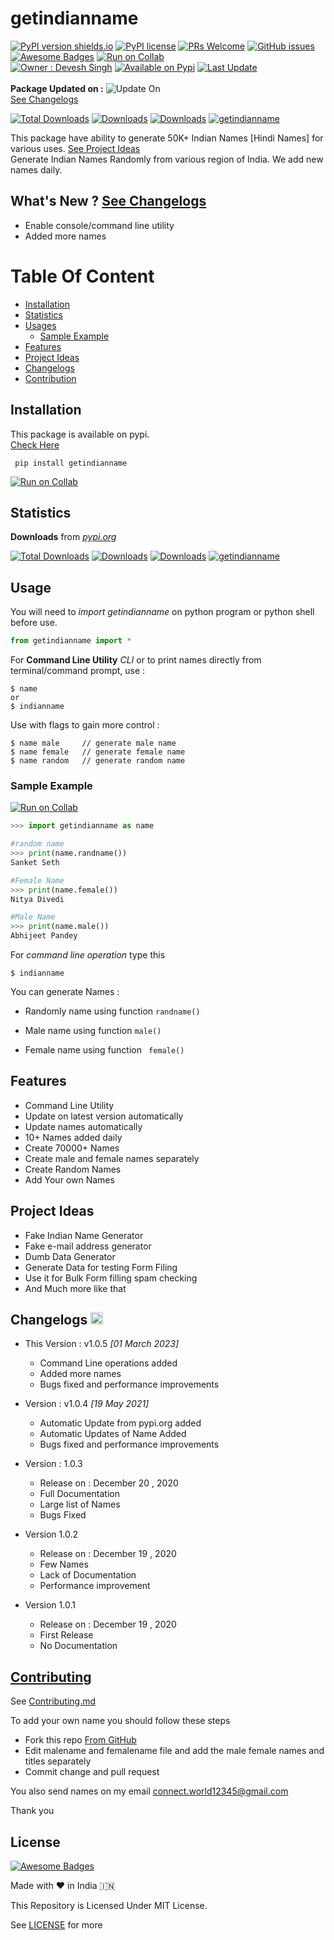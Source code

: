 # getindianname
[![PyPI version shields.io](https://img.shields.io/pypi/v/getindianname.svg?logo=pypi)](https://pypi.python.org/pypi/getindianname/)
[![PyPI license](https://img.shields.io/pypi/l/getindianname.svg)](https://pypi.python.org/pypi/getindianname)
[![PRs Welcome](https://img.shields.io/badge/PRs-welcome-brightgreen.svg?style=flat-square)](https://github.com/TechUX/getindianname/pulls)
[![GitHub issues](https://img.shields.io/github/issues/techux/getindianname.svg)](https://github.com/techux/getindianname/issues/)
[![Awesome Badges](https://img.shields.io/badge/Pypi-Install-brightgreen?logo=pypi)](https://pypi.org/project/getindianname/)
[![Run on Collab](https://colab.research.google.com/assets/colab-badge.svg)](https://colab.research.google.com/drive/1P84zjhjrGmV0rsRrnvTeeSbjQRtt1slQ?usp=sharing) <br>
[![Owner : Devesh Singh](https://img.shields.io/badge/Owner%20-Devesh%20Singh-blue.svg?style=flat-square)](https://instagram.com/devesh92744)
[![Available on Pypi](https://img.shields.io/badge/Available%20on%20-Pypi-brightgreen.svg?style=flat-square)](https://pypi.org/project/getindianname/)
[![Last Update](https://img.shields.io/badge/dynamic/xml?color=blue&label=Last%20Update&query=update&url=https%3A%2F%2Fraw.githubusercontent.com%2FTechUX%2Fgetindianname%2Fmain%2Fassets%2Flastupdate.xml&style=flat-square&?cacheSeconds=5)](https://github.com/TechUX/getindianname#changelogs) <br><br>
**Package Updated on :** ![Update On](https://img.shields.io/badge/dynamic/xml?color=Ffffff&label=%20&query=update&url=https%3A%2F%2Fraw.githubusercontent.com%2FTechUX%2Fgetindianname%2Fmain%2Fassets%2Flastupdate.xml) <br>[See Changelogs](#changelogs---)<br>

[![Total Downloads](https://pepy.tech/badge/getindianname)](https://pepy.tech/project/getindianname)
[![Downloads](https://pepy.tech/badge/getindianname/week)](https://pepy.tech/project/getindianname)
[![Downloads](https://pepy.tech/badge/getindianname/month)](https://pepy.tech/project/getindianname)
[![getindianname](https://snyk.io/advisor/python/getindianname/badge.svg)](https://snyk.io/advisor/python/getindianname)

This package have ability to generate 50K+ Indian Names [Hindi Names] for various uses. [See Project Ideas](#project-ideas)<br>
Generate Indian Names Randomly from various region of India. We add new names daily.

## What's New ? [See Changelogs](#changelogs---)
- Enable console/command line utility
- Added more names

# Table Of Content
- [Installation](#installation)
- [Statistics](#statistics)
- [Usages](#usage)
  - [Sample Example](#sample-example)
- [Features](#features)
- [Project Ideas](#project-ideas)
- [Changelogs](#changelogs---)
- [Contribution](#contributing)

## Installation
This package is available on pypi.<br>[Check Here](https://pypi.org/project/getindianname)

``` console
 pip install getindianname 
```
[![Run on Collab](https://colab.research.google.com/assets/colab-badge.svg)](https://colab.research.google.com/drive/1P84zjhjrGmV0rsRrnvTeeSbjQRtt1slQ?usp=sharing)
## Statistics
**Downloads** from *[pypi.org](https://pypi.org/project/getindianname)*

[![Total Downloads](https://pepy.tech/badge/getindianname)](https://pepy.tech/project/getindianname)
[![Downloads](https://pepy.tech/badge/getindianname/week)](https://pepy.tech/project/getindianname)
[![Downloads](https://pepy.tech/badge/getindianname/month)](https://pepy.tech/project/getindianname)
[![getindianname](https://snyk.io/advisor/python/getindianname/badge.svg)](https://snyk.io/advisor/python/getindianname)

## Usage
You will need to *_import getindianname_* on python program or python shell before use.
``` python
from getindianname import *
```
For **Command Line Utility** *CLI* or to print names directly from terminal/command prompt, use :
``` console
$ name
or
$ indianname
```
Use with flags to gain more control :
``` console
$ name male     // generate male name
$ name female   // generate female name
$ name random   // generate random name
```

### Sample Example
[![Run on Collab](https://colab.research.google.com/assets/colab-badge.svg)](https://colab.research.google.com/drive/1P84zjhjrGmV0rsRrnvTeeSbjQRtt1slQ?usp=sharing)
``` Python
>>> import getindianname as name

#random name
>>> print(name.randname())
Sanket Seth

#Female Name
>>> print(name.female())
Nitya Divedi

#Male Name
>>> print(name.male())
Abhijeet Pandey

```
For *_command line operation_* type this
```console
$ indianname
```


You can generate Names :
- Randomly name
using function ```randname()```

- Male name
using function ``` male() ```

- Female name
 using function ``` female()```

## Features
- Command Line Utility
- Update on latest version automatically
- Update names automatically
- 10+ Names added daily
- Create 70000+ Names
- Create male and female names separately
- Create Random Names
- Add Your own Names

## Project Ideas
- Fake Indian Name Generator
- Fake e-mail address generator
- Dumb Data Generator
- Generate Data for testing Form Filing
- Use it for Bulk Form filling spam checking
- And Much more like that

## Changelogs   <a href="https://pypi.org/rss/project/getindianname/releases.xml"><img src="https://www.svgrepo.com/show/25140/rss.svg" width="20px"></a>
- This Version : v1.0.5 _[01 March 2023]_
  - Command Line operations added
  - Added more names
  - Bugs fixed and performance improvements
 
- Version : v1.0.4 _[19 May 2021]_
  - Automatic Update from pypi.org added
  - Automatic Updates of Name Added
  - Bugs fixed and performance improvements

- Version : 1.0.3
   - Release on : December 20 , 2020
   - Full Documentation
   - Large list of Names
   - Bugs Fixed
- Version 1.0.2
   - Release on : December 19 , 2020
   - Few Names
   - Lack of Documentation
   - Performance improvement 
- Version 1.0.1
  - Release on : December 19 , 2020
  - First Release
  - No Documentation 

## [Contributing](https://github.com/devesh7272/getindianname/blob/main/CONTRIBUTING.md#contributing-to-getindianname)
See [Contributing.md](https://github.com/devesh7272/getindianname/blob/main/CONTRIBUTING.md#contributing-to-getindianname)

To add your own name you should follow these steps
- Fork this repo [From GitHub](https://github.com/devesh7272/getindianname)
- Edit malename and femalename file and add the male female names and titles separately
- Commit change and pull request

You also send names on my email 
connect.world12345@gmail.com

Thank you

## License
[![Awesome Badges](https://img.shields.io/badge/Made%20by-Devesh%20Singh-blue.svg)](https://www.facebook.com/devesh790)

Made with ❤ in India 🇮🇳

This Repository is Licensed Under MIT License.

See [LICENSE](https://github.com/devesh7272/getindianname/blob/main/LICENSE) for more
